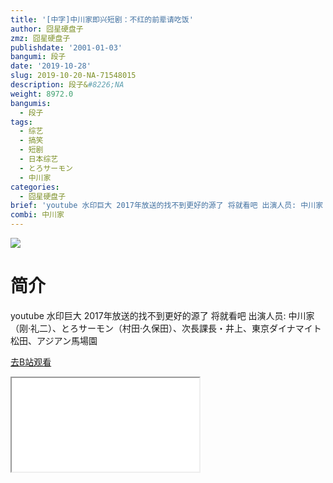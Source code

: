 ```yaml
---
title: '[中字]中川家即兴短剧：不红的前辈请吃饭'
author: 囧星硬盘子
zmz: 囧星硬盘子
publishdate: '2001-01-03'
bangumi: 段子
date: '2019-10-28'
slug: 2019-10-20-NA-71548015
description: 段子&#8226;NA
weight: 8972.0
bangumis:
  - 段子
tags:
  - 综艺
  - 搞笑
  - 短剧
  - 日本综艺
  - とろサーモン
  - 中川家
categories:
  - 囧星硬盘子
brief: 'youtube 水印巨大 2017年放送的找不到更好的源了 将就看吧 出演人员: 中川家（刚·礼二）、とろサーモン（村田·久保田）、次長課長・井上、東京ダイナマイト松田、アジアン馬場園'
combi: 中川家
---
```

![](https://raw.githubusercontent.com/tcgriffith/owaraisite/master/static/tmpimg/b65a1cf0f7c4c3dac297341dc12ec0cefbbdba3b.jpg.480.jpg)
# 简介  
youtube
水印巨大 2017年放送的找不到更好的源了 将就看吧
出演人员: 中川家（刚·礼二）、とろサーモン（村田·久保田）、次長課長・井上、東京ダイナマイト松田、アジアン馬場園  

[去B站观看](https://www.bilibili.com/video/av71548015/)
<div class ="resp-container"><iframe class="testiframe" src="//player.bilibili.com/player.html?aid=71548015"", scrolling="no", allowfullscreen="true" > </iframe></div> 
